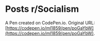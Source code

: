 # Posts r/Socialism

A Pen created on CodePen.io. Original URL: [https://codepen.io/ml1859/pen/poGaYbW](https://codepen.io/ml1859/pen/poGaYbW).

